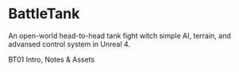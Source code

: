 #  BattleTank
An open-world head-to-head tank fight witch simple AI, terrain, and advansed control system in Unreal 4.

BT01 Intro, Notes & Assets
